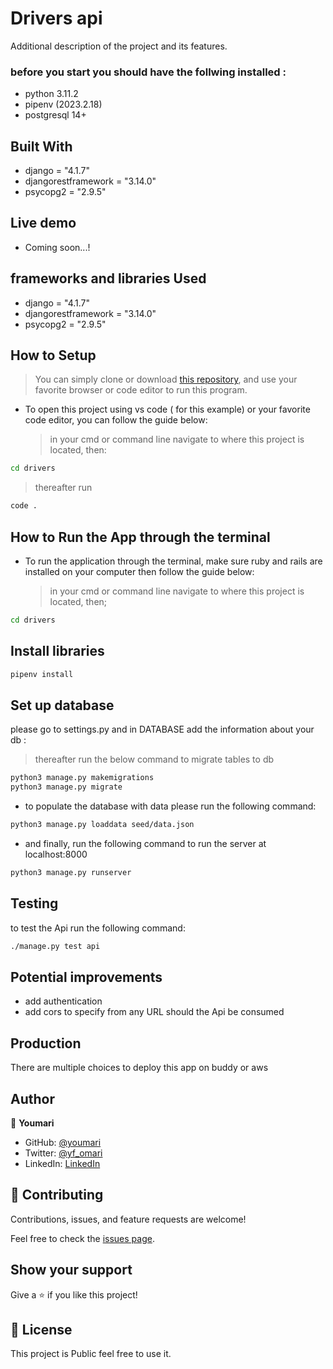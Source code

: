 # Drivers api

Additional description of the project and its features.

### before you start you should have the follwing installed :

- python 3.11.2
- pipenv (2023.2.18)
- postgresql 14+

## Built With

- django = "4.1.7"
- djangorestframework = "3.14.0"
- psycopg2 = "2.9.5"

## Live demo
- Coming soon...!
## frameworks and libraries Used

- django = "4.1.7"
- djangorestframework = "3.14.0"
- psycopg2 = "2.9.5"

## How to Setup

> You can simply clone or download [this repository](https://github.com/youmari/drivers.git), and use your favorite browser or code editor to run this program.

- To open this project using vs code ( for this example) or your favorite code editor, you can follow the guide below:
  > in your cmd or command line navigate to where this project is located, then:

```bash
cd drivers
```

> thereafter run

```bash
code .
```

## How to Run the App through the terminal

- To run the application through the terminal, make sure ruby and rails are installed on your computer then follow the guide below:
  > in your cmd or command line navigate to where this project is located, then;

```cmd
cd drivers
```

## Install libraries


```bash
pipenv install
```

## Set up database
please go to settings.py and in DATABASE add the information about your db :

> thereafter run the below command to migrate tables to db

```bash
python3 manage.py makemigrations
python3 manage.py migrate
```
- to populate the database with data please run the following command:

```bash
python3 manage.py loaddata seed/data.json
```

- and finally, run the following command to run the server at localhost:8000
```bash
python3 manage.py runserver
```
## Testing 
to test the Api run the following command: 
```bash
./manage.py test api       
````

## Potential improvements 
- add authentication
- add cors to specify from any URL should the Api be consumed

## Production
 There are multiple choices to deploy this app on buddy or aws 

## Author

👤 **Youmari**

- GitHub: [@youmari](https://github.com/youmari)
- Twitter: [@yf_omari](https://twitter.com/yf_omari)
- LinkedIn: [LinkedIn](https://www.linkedin.com/in/yassine-omari-945114190/)

## 🤝 Contributing

Contributions, issues, and feature requests are welcome!

Feel free to check the [issues page](../../issues/).

## Show your support

Give a ⭐️ if you like this project!


## 📝 License

This project is Public feel free to use it.